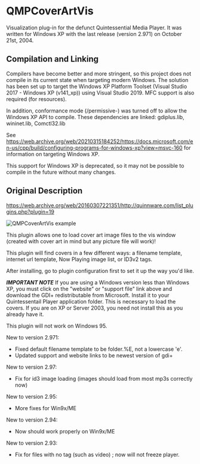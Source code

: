 # QMPCoverArtVis
Visualization plug-in for the defunct Quintessential Media Player. It was written for Windows XP with the last release (version 2.971) on October 21st, 2004.

## Compilation and Linking
Compilers have become better and more stringent, so this project does not compile in its current state when targeting modern Windows. The solution has been set up to target the Windows XP Platform Toolset (Visual Studio 2017 - Windows XP (v141_xp)) using Visual Studio 2019. MFC support is also required (for resources).

In addition, conformance mode (/permissive-) was turned off to allow the Windows XP API to compile. These dependencies are linked: gdiplus.lib, wininet.lib, Comctl32.lib

See https://web.archive.org/web/20210315184252/https://docs.microsoft.com/en-us/cpp/build/configuring-programs-for-windows-xp?view=msvc-160 for information on targeting Windows XP.

This support for Windows XP is deprecated, so it may not be possible to compile in the future without many changes.

## Original Description
https://web.archive.org/web/20160307221351/http://quinnware.com/list_plugins.php?plugin=19

![QMPCoverArtVis example](https://web.archive.org/web/20150428075727im_/http://www.quinnware.com/img/plugin_screens/CoverArtVis.jpg)

This plugin allows one to load cover art image files to the vis window (created with cover art in mind but any picture file will work)!

This plugin will find covers in a few different ways: a filename template, internet url template, Now Playing image list, or ID3v2 tags.

After installing, go to plugin configuration first to set it up the way you'd like.

***IMPORTANT NOTE***
If you are using a Windows version less than Windows XP, you must click on the "website" or "support file" link above and download the GDI+ redistributable from Microsoft. Install it to your Quintessentail Player application folder. This is necessary to load the covers. If you are on XP or Server 2003, you need not install this as you already have it.

This plugin will not work on Windows 95.

New to version 2.971:
- Fixed default filename template to be folder.%E, not a lowercase 'e'.
- Updated support and website links to be newest version of gdi+

New to version 2.97:
- Fix for id3 image loading (images should load from most mp3s correctly now)

New to version 2.95:
- More fixes for Win9x/ME

New to version 2.94:
- Now should work properly on Win9x/ME

New to version 2.93:
- Fix for files with no tag (such as video) ; now will not freeze player.
